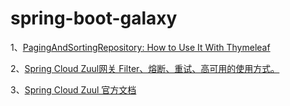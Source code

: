 # spring-boot-galaxy

1、[PagingAndSortingRepository: How to Use It With Thymeleaf](https://dzone.com/articles/pagingandsortingrepository-how-to-use-with-thymele)

2、[Spring Cloud Zuul网关 Filter、熔断、重试、高可用的使用方式。](https://www.cnblogs.com/ityouknow/p/8391593.html)

3、[Spring Cloud Zuul 官方文档](http://cloud.spring.io/spring-cloud-static/Finchley.SR1/single/spring-cloud.html#netflix-zuul-starter)